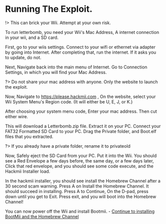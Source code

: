 # Running The Exploit.

!> This can brick your Wii. Attempt at your own risk.

To run letterbomb, you need your Wii's Mac Address, A internet connection in your wii, and a SD card.

First, go to your wiis settings. Connect to your wifi or ethernet via adapter by going into Internet. After completing that, run the internet. If it asks you to update, do not.

Next, Navigate back into the main menu of Internet. Go to Connection Settings, in which you will find your Mac Address.

?> Do not share your mac address with anyone. Only the website to launch the exploit.

Now, Navigate to https://please.hackmii.com , On the website, select your Wii System Menu's Region code. (It will either be U, E, J, or K.)

After choosing your system menu code, Enter your mac address. Then cut either wire.
 
This will download a Letterbomb.zip file. Extract it on your PC. Connect your FAT32 Formatted SD Card to your PC. Drag the Private folder, and Boot.elf files that you extracted.

?> If you already have a private folder, rename it to privateold

Now, Safely eject the SD Card from your PC. Put it into the Wii. You should see a Red Envelope a few days before, the same day, or a few days later, Click that red envelope, and you should see some code execute, and the Hackmii Installer load.

In the hackmii installer, you should see install the Homebrew Channel after a 30 second scam warning. Press A on Install the Homebrew Channel. It should succeed in installing. Press A to Continue, On the D-pad, press down until you get to Exit. Press exit, and you will boot into the Homebrew Channel!

You can now power off the Wii and install Bootmii.
    - [Continue to installing BootMii and the Homebrew Channel](homebrewlauncher)